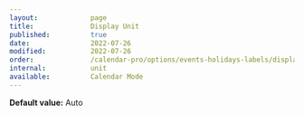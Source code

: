```yaml
---
layout:             page
title:              Display Unit
published:          true
date:               2022-07-26
modified:           2022-07-26
order:              /calendar-pro/options/events-holidays-labels/display-unit
internal:           unit
available:          Calendar Mode
---
```

**Default value:** Auto
